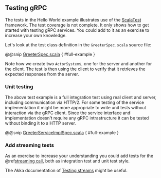 ## Testing gRPC
 
The tests in the Hello World example illustrates use of the [ScalaTest](http://www.scalatest.org/) framework. The test coverage is not complete. It only shows how to get started with testing gRPC services. You could add to it as an exercise to increase your own knowledge.
 
Let's look at the test class definition in the `GreeterSpec.scala` source file:
 
@@snip [GreeterSpec.scala]($g8srctest$/scala/com/example/helloworld/GreeterSpec.scala) { #full-example }

Note how we create two `ActorSystem`s, one for the server and another for the client. The test is then using the client
to verify that it retrieves the expected responses from the server.

### Unit testing

The above test example is a full integration test using real client and server, including communication via HTTP/2.
For some testing of the service implementation it might be more appropriate to write unit tests without interaction
via the gRPC client. Since the service interface and implementation doesn't require any gRPC intrastructure it can
be tested without binding it to a HTTP server.

@@snip [GreeterServiceImplSpec.scala]($g8srctest$/scala/com/example/helloworld/GreeterServiceImplSpec.scala) { #full-example }

### Add streaming tests

As an exercise to increase your understanding you could add tests for the @ref[streaming call](streaming.md), both as
integration test and unit test style.

The Akka documentation of [Testing streams](https://doc.akka.io/docs/akka/current/stream/stream-testkit.html) might
be useful.